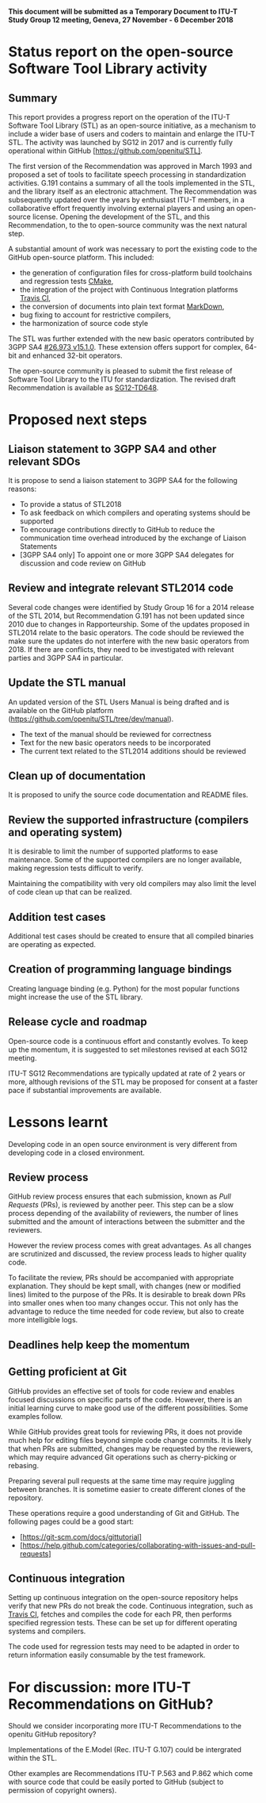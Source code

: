 **This document will be submitted as a Temporary Document to ITU-T Study Group 12 meeting, Geneva, 27 November - 6 December 2018​**

# Status report on the open-source Software Tool Library activity

## Summary

This report provides a progress report on the operation of the ITU-T Software Tool Library (STL) as an open-source initiative, as a mechanism to include a wider base of users and coders to maintain and enlarge the ITU-T STL.
The activity was launched by SG12 in 2017 and is currently fully operational within GitHub [https://github.com/openitu/STL].

The first version of the Recommendation was approved in March 1993 and proposed a set of tools to facilitate speech processing in standardization activities. 
G.191 contains a summary of all the tools implemented in the STL, and the library itself as an electronic attachment.
The Recommendation was subsequently updated over the years by enthusiast ITU-T members, in a collaborative effort frequently involving external players and using an open-source license.
Opening the development of the STL, and this Recommendation, to the to open-source community was the next natural step.

A substantial amount of work was necessary to port the existing code to the GitHub open-source platform.
This included: 

- the generation of configuration files for cross-platform build toolchains and regression tests [CMake](https://cmake.org/), 
- the integration of the project with Continuous Integration platforms [Travis CI](https://travis-ci.org), 
- the conversion of documents into plain text format [MarkDown](https://daringfireball.net/projects/markdown),
- bug fixing to account for restrictive compilers,
- the harmonization of source code style

The STL was further extended with the new basic operators contributed by 3GPP SA4 [#26.973 v15.1.0](https://portal.3gpp.org/desktopmodules/Specifications/SpecificationDetails.aspx?specificationId=3326).
These extension offers support for complex, 64-bit and enhanced 32-bit operators.

The open-source community is pleased to submit the first release of Software Tool Library to the ITU for standardization. 
The revised draft Recommendation is available as [SG12-TD648](https://www.itu.int/md/T17-SG12-181127-TD-GEN-0648/en).

# Proposed next steps

## Liaison statement to 3GPP SA4 and other relevant SDOs

It is propose to send a liaison statement to 3GPP SA4 for the following reasons:

- To provide a status of STL2018
- To ask feedback on which compilers and operating systems should be supported 
- To encourage contributions directly to GitHub to reduce the communication time overhead introduced by the exchange of Liaison Statements
- [3GPP SA4 only] To appoint one or more 3GPP SA4 delegates for discussion and code review on GitHub

## Review and integrate relevant STL2014 code

Several code changes were identified by Study Group 16 for a 2014 release of the STL 2014, but Recommendation G.191 has not been updated since 2010 due to changes in Rapporteurship.
Some of the updates proposed in STL2014 relate to the basic operators.
The code should be reviewed the make sure the updates do not interfere with the new basic operators from 2018.
If there are conflicts, they need to be investigated with relevant parties and 3GPP SA4 in particular.

## Update the STL manual

An updated version of the STL Users Manual is being drafted and is available on the GitHub platform (https://github.com/openitu/STL/tree/dev/manual).
- The text of the manual should be reviewed for correctness
- Text for the new basic operators needs to be incorporated 
- The current text related to the STL2014 additions should be reviewed

## Clean up of documentation

It is proposed to unify the source code documentation and README files.

## Review the supported infrastructure (compilers and operating system)

It is desirable to limit the number of supported platforms to ease maintenance.
Some of the supported compilers are no longer available, making regression tests difficult to verify.

Maintaining the compatibility with very old compilers may also limit the level of code clean up that can be realized.

## Addition test cases

Additional test cases should be created to ensure that all compiled binaries are operating as expected.

## Creation of programming language bindings

Creating language binding (e.g. Python) for the most popular functions might increase the use of the STL library.

## Release cycle and roadmap

Open-source code is a continuous effort and constantly evolves.
To keep up the momentum, it is suggested to set milestones revised at each SG12 meeting.

ITU-T SG12 Recommendations are typically updated at rate of 2 years or more, although revisions of the STL may be proposed for consent at a faster pace if substantial improvements are available.

# Lessons learnt

Developing code in an open source environment is very different from developing code in a closed environment.

## Review process

GitHub review process ensures that each submission, known as *Pull Requests* (PRs), is reviewed by another peer.
This step can be a slow process depending of the availability of reviewers, the number of lines submitted and the amount of interactions between the submitter and the reviewers.

However the review process comes with great advantages. 
As all changes are scrutinized and discussed, the review process leads to higher quality code.

To facilitate the review, PRs should be accompanied with appropriate explanation.
They should be kept small, with changes (new or modified lines) limited to the purpose of the PRs.
It is desirable to break down PRs into smaller ones when too many changes occur.
This not only has the advantage to reduce the time needed for code review, but also to create more intelligible logs.

## Deadlines help keep the momentum

## Getting proficient at Git

GitHub provides an effective set of tools for code review and enables focused discussions on specific parts of the code. 
However, there is an initial learning curve to make good use of the different possibilities.
Some examples follow.

While GitHub provides great tools for reviewing PRs, it does not provide much help for editing files beyond simple code change commits.
It is likely that when PRs are submitted, changes may be requested by the reviewers, which may require advanced Git operations such as cherry-picking or rebasing.

Preparing several pull requests at the same time may require juggling between branches. 
It is sometime easier to create different clones of the repository.

These operations require a good understanding of Git and GitHub.
The following pages could be a good start:
- [https://git-scm.com/docs/gittutorial]
- [https://help.github.com/categories/collaborating-with-issues-and-pull-requests]

## Continuous integration

Setting up continuous integration on the open-source repository helps verify that new PRs do not break the code.
Continuous integration, such as [Travis CI](https://travis-ci.org), fetches and compiles the code for each PR, then performs specified regression tests.
These can be set up for different operating systems and compilers.

The code used for regression tests may need to be adapted in order to return information easily consumable by the test framework.


# For discussion: more ITU-T Recommendations on GitHub?

Should we consider incorporating more ITU-T Recommendations to the openitu GitHub repository?

Implementations of the E.Model (Rec. ITU-T G.107) could be intergrated within the STL.

Other examples are Recommendations ITU-T P.563 and P.862 which come with source code that could be easily ported to GitHub (subject to permission of copyright owners).
